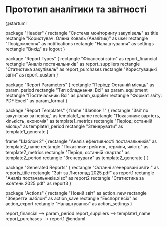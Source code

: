 # Прототип аналітики та звітності

@startuml

package "Header" {
  rectangle "Система моніторингу закупівель" as title
  rectangle "Користувач: Олена Коваль (Аналітик)" as user
  rectangle "Повідомлення" as notifications
  rectangle "Налаштування" as settings
  rectangle "Вихід" as logout
}

package "Report Types" {
  rectangle "Фінансові звіти" as report_financial
  rectangle "Аналіз постачальників" as report_suppliers
  rectangle "Статистика закупівель" as report_purchases
  rectangle "Користувацькі звіти" as report_custom
}

package "Report Parameters" {
  rectangle "Період: Останній місяць" as param_period
  rectangle "Тип обладнання: Всі" as param_equipment
  rectangle "Постачальник: Всі" as param_supplier
  rectangle "Формат звіту: PDF Excel" as param_format
}

package "Report Templates" {
  frame "Шаблон 1" {
    rectangle "Звіт по закупівлях за період" as template1_name
    rectangle "Показники: вартість, кількість, економія" as template1_metrics
    rectangle "Період: останній місяць" as template1_period
    rectangle "Згенерувати" as template1_generate
  }
  
  frame "Шаблон 2" {
    rectangle "Аналіз ефективності постачальників" as template2_name
    rectangle "Показники: рейтинг, терміни, якість" as template2_metrics
    rectangle "Період: останній квартал" as template2_period
    rectangle "Згенерувати" as template2_generate
  }
}

package "Generated Reports" {
  rectangle "Останні згенеровані звіти:" as reports_title
  rectangle "Звіт за Листопад 2025.pdf" as report1
  rectangle "Аналіз постачальників.xlsx" as report2
  rectangle "Статистика за жовтень 2025.pdf" as report3
}

package "Actions" {
  rectangle "Новий звіт" as action_new
  rectangle "Зберегти шаблон" as action_save
  rectangle "Експорт всіх" as action_export
  rectangle "Налаштування" as action_settings
}

report_financial --> param_period
report_suppliers --> template1_name
report_purchases --> report1
@enduml
